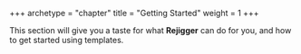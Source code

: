 +++
archetype = "chapter"
title = "Getting Started"
weight = 1
+++

This section will give you a taste for what **Rejigger** can do for you, and how to get started using templates.